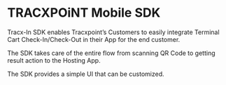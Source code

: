 # TRACXPOiNT Mobile SDK

Tracx-In SDK enables Tracxpoint’s Customers to easily integrate Terminal Cart Check-In/Check-Out in their App for the end customer.

The SDK takes care of the entire flow from scanning QR Code to getting result action to the Hosting App.

The SDK provides a simple UI that can be customized.

